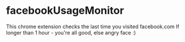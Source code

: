 # facebookUsageMonitor
This chrome extension checks the last time you visited facebook.com
If longer than 1 hour - you're all good, else angry face :)
